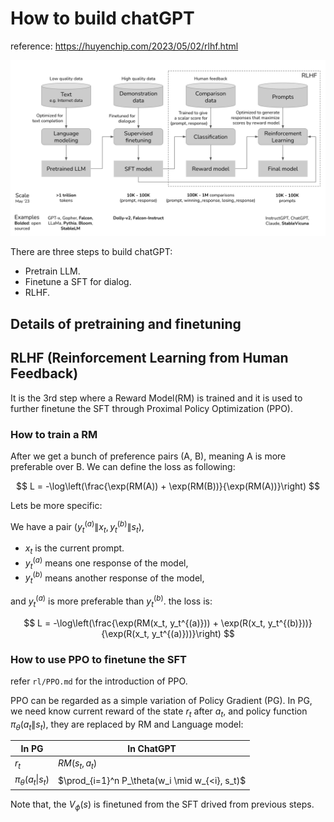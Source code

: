 # How to build chatGPT

reference: https://huyenchip.com/2023/05/02/rlhf.html

![ChatGPT dev steps](./images/1-chatgpt-training.png)

There are three steps to build chatGPT:
- Pretrain LLM.
- Finetune a SFT for dialog.
- RLHF.

## Details of pretraining and finetuning

## RLHF (Reinforcement Learning from Human Feedback)
It is the 3rd step where a Reward Model(RM) is trained and it is used to further finetune the SFT through Proximal Policy Optimization (PPO).

### How to train a RM

After we get a bunch of preference pairs (A, B), meaning A is more preferable over B. 
We can define the loss as following:

$$
L = -\log\left(\frac{\exp(RM(A)) + \exp(RM(B))}{\exp(RM(A))}\right)
$$

Lets be more specific: 

We have a pair $(y_t^{(a)} \| x_t, y_t^{(b)} \| s_t)$, 
- $x_t$ is the current prompt.
- $y_t^{(a)}$ means one response of the model,
- $y_t^{(b)}$ means another response of the model, 
  
and $y_t^{(a)}$ is more preferable than $y_t^{(b)}$.
the loss is:

$$
L = -\log\left(\frac{\exp(RM(x_t, y_t^{(a)})) + \exp(R(x_t, y_t^{(b)}))}{\exp(R(x_t, y_t^{(a)}))}\right)
$$

### How to use PPO to finetune the SFT

refer `rl/PPO.md` for the introduction of PPO.

PPO can be regarded as a simple variation of Policy Gradient (PG). In PG, we need know current reward of the state $r_t$ after $a_t$,
and policy function $\pi_{\theta}(a_t \| s_t)$, they are replaced by RM and Language model:

| In PG | In ChatGPT |
|----------|----------|
| $r_t$  | $RM(s_t, a_t)$  |
| $\pi_{\theta}(a_t \| s_t)$ | $\prod_{i=1}^n P_\theta(w_i \mid w_{<i}, s_t)$ |

Note that, the $V_{\phi}(s)$ is finetuned from the SFT drived from previous steps.

